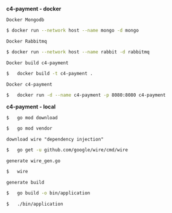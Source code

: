 **c4-payment - docker**

`Docker Mongodb`

```sh
$ docker run --network host --name mongo -d mongo
```

`Docker Rabbitmq`

```sh
$ docker run --network host --name rabbit -d rabbitmq
```

`Docker build c4-payment`

```sh
$   docker build -t c4-payment .
```

`Docker c4-payment`

```sh
$   docker run -d --name c4-payment -p 8080:8080 c4-payment
```

**c4-payment - local**


```sh
$   go mod download
```

```sh
$   go mod vendor
```

`download wire "dependency injection"`

```sh
$   go get -u github.com/google/wire/cmd/wire
```

`generate wire_gen.go`

```sh
$   wire
```

`generate build`

```sh
$   go build -o bin/application
```


```sh
$   ./bin/application
```